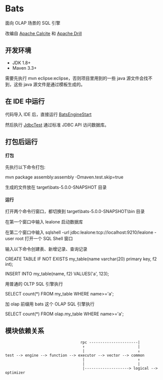 # Bats

面向 OLAP 场景的 SQL 引擎

改编自 [Apache Calcite](https://calcite.apache.org/) 和 [Apache Drill](http://drill.apache.org/)



## 开发环境

* JDK 1.8+
* Maven 3.3+


需要先执行 mvn eclipse:eclipse，否则项目里用到的一些 java 源文件会找不到，这些 java 源文件是通过模板生成的。



## 在 IDE 中运行

代码导入 IDE 后，直接运行 [BatsEngineStart](https://github.com/lealone/Bats/blob/master/bats-test/src/test/java/org/lealone/bats/test/start/BatsEngineStart.java) 

然后执行 [JdbcTest](https://github.com/lealone/Bats/blob/master/bats-test/src/test/java/org/lealone/bats/test/jdbc/JdbcTest.java) 通过标准 JDBC API 访问数据库。



## 打包后运行

#### 打包

先执行以下命令打包:

mvn package assembly:assembly -Dmaven.test.skip=true

生成的文件放在 target\bats-5.0.0-SNAPSHOT 目录


#### 运行

打开两个命令行窗口，都切换到 target\bats-5.0.0-SNAPSHOT\bin 目录

在第一个窗口中输入 lealone 启动数据库

在第二个窗口中输入 sqlshell -url jdbc:lealone:tcp://localhost:9210/lealone -user root 打开一个 SQL Shell 窗口

输入以下命令创建表、新增记录、查询记录

CREATE TABLE IF NOT EXISTS my_table(name varchar(20) primary key, f2 int);

INSERT INTO my_table(name, f2) VALUES('a', 123);

用普通的 OLTP SQL 引擎执行

SELECT count(*) FROM my_table WHERE name>='a';

加 olap 前缀用 bats 这个 OLAP SQL 引擎执行

SELECT count(*) FROM olap.my_table WHERE name>='a';





## 模块依赖关系

```
                                  rpc ----------------------|
                                   ↑                        |
                                   |                        ↓
test --> engine --> function --> executor --> vector --> common
                                   |                        ↑
                                   |                        |
                                   |--------------------> logical --> optimizer
```